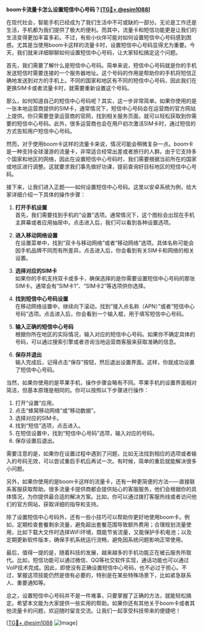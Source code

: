 **boom卡流量卡怎么设置短信中心号码？[[TG💪+ @esim1088](https://t.me/s/esim1088)]**

在现代社会，智能手机已经成为了我们生活中不可或缺的一部分。无论是工作还是生活，手机都为我们提供了极大的便利。而其中，流量卡和短信功能更是让我们的生活变得更加丰富多彩。不过，有些小伙伴可能对如何设置短信中心号码感到困惑。尤其是当使用boom卡这样的流量卡时，设置短信中心号码显得尤为重要。今天，我们就来详细聊聊如何设置短信中心号码，让大家轻松搞定这个问题。

首先，我们需要了解什么是短信中心号码。简单来说，短信中心号码就是你的手机发送短信时需要连接的一个服务器地址。这个号码的作用是帮助你的手机将短信正确地发送到对方的手机上。不同的国家和地区有不同的短信中心号码，因此我们在更换SIM卡或者流量卡时，就需要重新设置这个号码。

那么，如何知道自己的短信中心号码呢？其实，这一步非常简单。如果你使用的是一张本地运营商提供的SIM卡，通常情况下，短信中心号码会在运营商的官方网站上提供。你只需要登录运营商的官网，找到相关服务页面，就可以轻松获取到你需要的短信中心号码。此外，很多运营商也会在用户初次激活SIM卡时，通过短信的方式告知用户短信中心号码。

然而，对于使用boom卡这样的流量卡来说，情况可能会稍微复杂一点。boom卡是一种支持全球漫游的流量卡，非常适合经常出差或者旅行的人群。由于它支持多个国家和地区的网络，因此在设置短信中心号码时，我们需要根据当前所在的国家或地区进行调整。这就要求我们事先做好功课，提前查询好目标地区的短信中心号码。

接下来，让我们进入正题——如何设置短信中心号码。这里以安卓系统为例，给大家详细介绍一下具体的操作步骤：

1. **打开手机设置**  
   首先，我们需要找到手机的“设置”选项。通常情况下，这个图标会出现在手机主屏幕或者应用抽屉中。点击进入后，我们可以看到各种设置选项。

2. **进入移动网络设置**  
   在设置菜单中，找到“双卡与移动网络”或者“移动网络”选项。具体名称可能会因手机品牌不同而有所差异。点击进入后，你会看到有关SIM卡和网络的相关设置。

3. **选择对应的SIM卡**  
   如果你的手机支持双卡或多卡，确保选择的是你需要设置短信中心号码的那张SIM卡。通常会有“SIM卡1”、“SIM卡2”等选项供你选择。

4. **找到短信中心号码设置**  
   在移动网络设置中，继续向下滚动，找到“接入点名称（APN）”或者“短信中心号码”选项。点击进入后，你会看到一个输入框，用于填写短信中心号码。

5. **输入正确的短信中心号码**  
   根据你所在地区的实际情况，输入对应的短信中心号码。如果你不确定具体的号码，可以通过搜索引擎或者咨询当地运营商客服来获取准确的信息。

6. **保存并退出**  
   输入完成后，记得点击“保存”按钮，然后退出设置界面。这样，你就成功设置了短信中心号码。

当然，如果你使用的是苹果手机，操作步骤会略有不同。苹果手机的设置界面相对简洁，但基本原理是相同的。你可以按照以下步骤进行操作：

1. 打开“设置”应用。
2. 点击“蜂窝移动网络”或“移动数据”。
3. 选择对应的SIM卡。
4. 找到“短信”选项，点击进入。
5. 在短信设置中，找到“短信中心号码”选项，输入对应的号码。
6. 保存设置后退出。

需要注意的是，如果你在设置过程中遇到了问题，比如无法找到相应的选项或者输入的号码无效，可以尝试重启手机后再试一次。有时候，简单的重启就能解决很多小问题。

另外，如果你使用的是boom卡这样的流量卡，还有一种更简便的方法——直接联系客服获取帮助。很多流量卡提供商都会提供贴心的客服服务，他们会根据你的具体情况，为你提供最合适的解决方案。比如，你可以通过拨打客服热线或者访问他们的官方网站，获取详细的指导和支持。

除了设置短信中心号码外，还有一些小技巧可以帮助你更好地使用boom卡。例如，定期检查套餐剩余流量，避免超出套餐范围导致额外费用；合理规划流量使用，比如下载大文件时选择WiFi环境，既能节省流量，又能保护手机电池；以及定期更新软件版本，确保手机系统运行流畅，避免因系统问题影响正常使用。

最后，值得一提的是，随着科技的发展，越来越多的手机功能正在被云服务所取代。比如，短信功能可以通过微信、QQ等社交软件实现，通话功能也可以通过VoIP技术完成。因此，即使没有正确设置短信中心号码，也不必过于担心。不过，掌握这项技能仍然是很有必要的，特别是在某些特殊场景下，比如紧急联系人、重要通知等。

总之，设置短信中心号码并不是一件难事，只要掌握了正确的方法，就能轻松搞定。希望本文能为大家提供一些实用的帮助。如果你还有其他关于boom卡或者其他流量卡的问题，欢迎随时留言交流。让我们一起享受科技带来的便捷吧！

[[TG💪+ @esim1088](https://t.me/s/esim1088) ![Image](https://i.postimg.cc/4NQfJmqS/Snipaste-2025-05-13-00-14-12.png)]